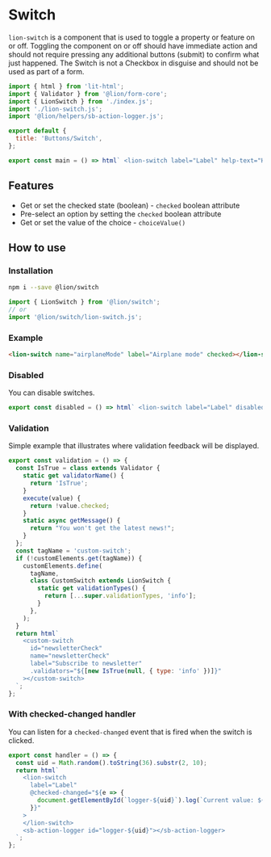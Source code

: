 # Switch

`lion-switch` is a component that is used to toggle a property or feature on or off. Toggling the component on or off should have immediate action and should not require pressing any additional buttons (submit) to confirm what just happened. The Switch is not a Checkbox in disguise and should not be used as part of a form.

```js script
import { html } from 'lit-html';
import { Validator } from '@lion/form-core';
import { LionSwitch } from './index.js';
import './lion-switch.js';
import '@lion/helpers/sb-action-logger.js';

export default {
  title: 'Buttons/Switch',
};
```

```js preview-story
export const main = () => html` <lion-switch label="Label" help-text="Help text"></lion-switch> `;
```

## Features

- Get or set the checked state (boolean) - `checked` boolean attribute
- Pre-select an option by setting the `checked` boolean attribute
- Get or set the value of the choice - `choiceValue()`

## How to use

### Installation

```bash
npm i --save @lion/switch
```

```js
import { LionSwitch } from '@lion/switch';
// or
import '@lion/switch/lion-switch.js';
```

### Example

```html
<lion-switch name="airplaneMode" label="Airplane mode" checked></lion-switch>
```

### Disabled

You can disable switches.

```js preview-story
export const disabled = () => html` <lion-switch label="Label" disabled></lion-switch> `;
```

### Validation

Simple example that illustrates where validation feedback will be displayed.

```js preview-story
export const validation = () => {
  const IsTrue = class extends Validator {
    static get validatorName() {
      return 'IsTrue';
    }
    execute(value) {
      return !value.checked;
    }
    static async getMessage() {
      return "You won't get the latest news!";
    }
  };
  const tagName = 'custom-switch';
  if (!customElements.get(tagName)) {
    customElements.define(
      tagName,
      class CustomSwitch extends LionSwitch {
        static get validationTypes() {
          return [...super.validationTypes, 'info'];
        }
      },
    );
  }
  return html`
    <custom-switch
      id="newsletterCheck"
      name="newsletterCheck"
      label="Subscribe to newsletter"
      .validators="${[new IsTrue(null, { type: 'info' })]}"
    ></custom-switch>
  `;
};
```

### With checked-changed handler

You can listen for a `checked-changed` event that is fired when the switch is clicked.

```js preview-story
export const handler = () => {
  const uid = Math.random().toString(36).substr(2, 10);
  return html`
    <lion-switch
      label="Label"
      @checked-changed="${e => {
        document.getElementById(`logger-${uid}`).log(`Current value: ${e.target.checked}`);
      }}"
    >
    </lion-switch>
    <sb-action-logger id="logger-${uid}"></sb-action-logger>
  `;
};
```
